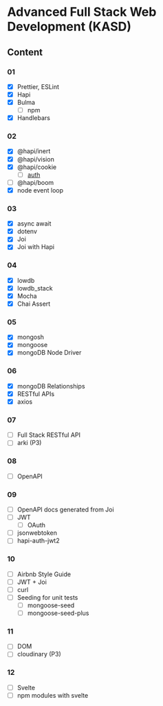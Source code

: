 # Advanced Full Stack Web Development (KASD)

## Content

### 01

- [x] Prettier, ESLint
- [x] Hapi
- [x] Bulma
  - [ ] npm
- [x] Handlebars

### 02

- [x] @hapi/inert
- [x] @hapi/vision
- [x] @hapi/cookie
  - [ ] [auth](https://hapi.dev/tutorials/auth)
- [ ] @hapi/boom
- [x] node event loop

### 03

- [x] async await
- [x] dotenv
- [x] Joi
- [x] Joi with Hapi

### 04

- [x] lowdb
- [x] lowdb_stack
- [x] Mocha
- [x] Chai Assert

### 05

- [x] mongosh
- [x] mongoose
- [x] mongoDB Node Driver

### 06

- [x] mongoDB Relationships
- [x] RESTful APIs
- [x] axios

### 07

- [ ] Full Stack RESTful API
- [ ] arki (P3)

### 08

- [ ] OpenAPI

### 09

- [ ] OpenAPI docs generated from Joi
- [ ] JWT
  - [ ] OAuth
- [ ] jsonwebtoken
- [ ] hapi-auth-jwt2

### 10

- [ ] Airbnb Style Guide
- [ ] JWT + Joi
- [ ] curl
- [ ] Seeding for unit tests
  - [ ] mongoose-seed
  - [ ] mongoose-seed-plus

### 11

- [ ] DOM
- [ ] cloudinary (P3)

### 12

- [ ] Svelte
- [ ] npm modules with svelte
